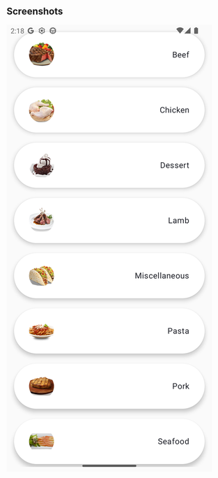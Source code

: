 ## Screenshots
[![App Screenshot](https://github.com/abdo-essam/MealsApp/blob/master/AppScreen.png)](https://github.com/abdo-essam/MealsApp/blob/master/AppScreen.png)
